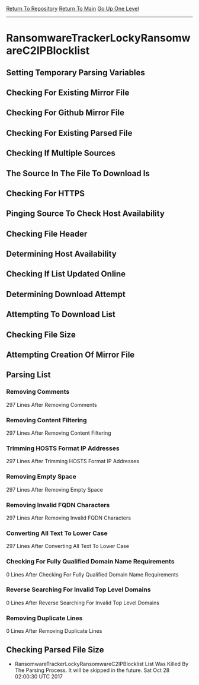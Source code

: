 [Return To Repository](https://github.com/deathbybandaid/piholeparser/)
[Return To Main](https://github.com/deathbybandaid/piholeparser/blob/master/RecentRunLogs/Mainlog.md)
[Go Up One Level](https://github.com/deathbybandaid/piholeparser/blob/master/RecentRunLogs/TopLevelScripts/30-Processing-Blacklists.md)
____________________________________
# RansomwareTrackerLockyRansomwareC2IPBlocklist
## Setting Temporary Parsing Variables
## Checking For Existing Mirror File
## Checking For Github Mirror File
## Checking For Existing Parsed File
## Checking If Multiple Sources
## The Source In The File To Download Is
## Checking For HTTPS
## Pinging Source To Check Host Availability
## Checking File Header
## Determining Host Availability
## Checking If List Updated Online
## Determining Download Attempt
## Attempting To Download List
## Checking File Size
## Attempting Creation Of Mirror File
## Parsing List
### Removing Comments
297 Lines After Removing Comments
### Removing Content Filtering
297 Lines After Removing Content Filtering
### Trimming HOSTS Format IP Addresses
297 Lines After Trimming HOSTS Format IP Addresses
### Removing Empty Space
297 Lines After Removing Empty Space
### Removing Invalid FQDN Characters
297 Lines After Removing Invalid FQDN Characters
### Converting All Text To Lower Case
297 Lines After Converting All Text To Lower Case
### Checking For Fully Qualified Domain Name Requirements
0 Lines After Checking For Fully Qualified Domain Name Requirements
### Reverse Searching For Invalid Top Level Domains
0 Lines After Reverse Searching For Invalid Top Level Domains
### Removing Duplicate Lines
0 Lines After Removing Duplicate Lines
## Checking Parsed File Size
* RansomwareTrackerLockyRansomwareC2IPBlocklist List Was Killed By The Parsing Process. It will be skipped in the future. Sat Oct 28 02:00:30 UTC 2017
